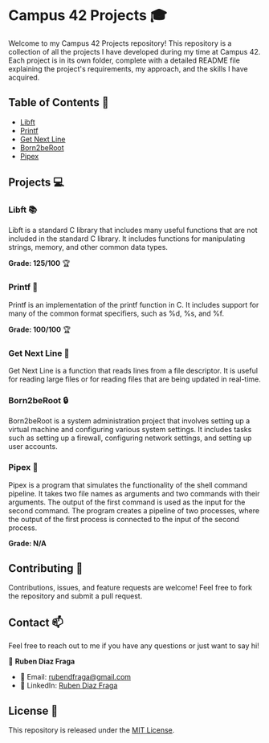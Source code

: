 # Campus 42 Projects :mortar_board:

Welcome to my Campus 42 Projects repository! This repository is a collection of all the projects I have developed during my time at Campus 42. Each project is in its own folder, complete with a detailed README file explaining the project's requirements, my approach, and the skills I have acquired.

## Table of Contents :bookmark_tabs:

- [Libft](#libft)
- [Printf](#printf)
- [Get Next Line](#get-next-line)
- [Born2beRoot](#born2beroot)
- [Pipex](#pipex)

## Projects :computer:

### Libft :books:

Libft is a standard C library that includes many useful functions that are not included in the standard C library. It includes functions for manipulating strings, memory, and other common data types.

**Grade: 125/100** :trophy:

### Printf :page_with_curl:

Printf is an implementation of the printf function in C. It includes support for many of the common format specifiers, such as %d, %s, and %f.

**Grade: 100/100** :trophy:

### Get Next Line :page_facing_up:

Get Next Line is a function that reads lines from a file descriptor. It is useful for reading large files or for reading files that are being updated in real-time.

### Born2beRoot :lock:

Born2beRoot is a system administration project that involves setting up a virtual machine and configuring various system settings. It includes tasks such as setting up a firewall, configuring network settings, and setting up user accounts.

### Pipex :wrench:

Pipex is a program that simulates the functionality of the shell command pipeline. It takes two file names as arguments and two commands with their arguments. The output of the first command is used as the input for the second command. The program creates a pipeline of two processes, where the output of the first process is connected to the input of the second process.

**Grade: N/A**

## Contributing :handshake:

Contributions, issues, and feature requests are welcome! Feel free to fork the repository and submit a pull request.

## Contact :mailbox:

Feel free to reach out to me if you have any questions or just want to say hi!

👤 **Ruben Diaz Fraga**
- 📧 Email: rubendfraga@gmail.com
- 💼 LinkedIn: [Ruben Diaz Fraga](www.linkedin.com/in/ruubendiazz)

## License :scroll:

This repository is released under the [MIT License](LICENSE).